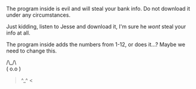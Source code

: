 The program inside is evil and will steal your bank info. Do not download it under any circumstances.

Just kidding, listen to Jesse and download it, I'm sure he _wont_ steal your info at all.

The program inside adds the numbers from 1-12, or does it...? Maybe we need to change this.

/\\\_/\\  
 ( o.o )

> ^\_^ <
